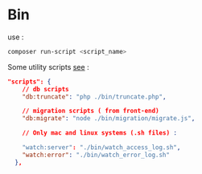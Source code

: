 # Bin

use :

```bash
composer run-script <script_name>
```

Some utility scripts [see](../composer.json) :

```json
"scripts": {
    // db scripts
    "db:truncate": "php ./bin/truncate.php",

    // migration scripts ( from front-end)
    "db:migrate": "node ./bin/migration/migrate.js",

    // Only mac and linux systems (.sh files) :

    "watch:server": "./bin/watch_access_log.sh",
    "watch:error": "./bin/watch_error_log.sh"
  },
```
